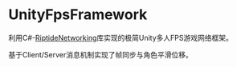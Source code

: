 # UnityFpsFramework
利用C#-[RiptideNetworking](https://github.com/tom-weiland/RiptideNetworking)库实现的极简Unity多人FPS游戏网络框架。  
  
基于Client/Server消息机制实现了帧同步与角色平滑位移。
